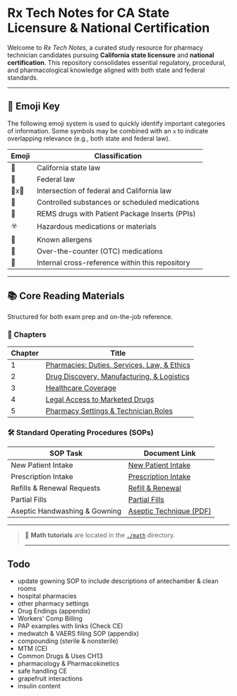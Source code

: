 # Rx Tech Notes for CA State Licensure & National Certification

Welcome to *Rx Tech Notes*, a curated study resource for pharmacy technician candidates pursuing **California state licensure** and **national certification**. This repository consolidates essential regulatory, procedural, and pharmacological knowledge aligned with both state and federal standards.

---

## 🔖 Emoji Key

The following emoji system is used to quickly identify important categories of information. Some symbols may be combined with an `x` to indicate overlapping relevance (e.g., both state and federal law).

| Emoji | Classification |
|-------|----------------|
| 🐻 | California state law |
| 🦅 | Federal law |
| 🦅x🐻 | Intersection of federal and California law |
| 🔐 | Controlled substances or scheduled medications |
| 📰 | REMS drugs with Patient Package Inserts (PPIs) |
| ☣️ | Hazardous medications or materials |
| 🤧 | Known allergens |
| 💸 | Over-the-counter (OTC) medications |
| 🔗 | Internal cross-reference within this repository |

---

## 📚 Core Reading Materials

Structured for both exam prep and on-the-job reference.

### 📖 Chapters

| Chapter | Title |
|---------|-------|
| 1 | [Pharmacies: Duties, Services, Law, & Ethics](./1_duties_services_law.md) |
| 2 | [Drug Discovery, Manufacturing, & Logistics](./2_discovery_manufacture_logistics.md) |
| 3 | [Healthcare Coverage](./3_healthcare_coverage.md) |
| 4 | [Legal Access to Marketed Drugs](./4_access_to_drugs.md) |
| 5 | [Pharmacy Settings & Technician Roles](./5_settings.md) |

### 🛠️ Standard Operating Procedures (SOPs)

| SOP Task | Document Link |
|----------|---------------|
| New Patient Intake | [New Patient Intake](./sop/new_patient_intake.md) |
| Prescription Intake | [Prescription Intake](./sop/prescription_intake.md)|
| Refills & Renewal Requests | [Refill & Renewal](./sop/refill_renewal_request.md)|
| Partial Fills | [Partial Fills](./sop/partial_fills.md) |
| Aseptic Handwashing & Gowning | [Aseptic Technique (PDF)](./sop/aseptic_gowning.pdf) |

---

> 📁 **Math tutorials** are located in the [`./math`](./math) directory.
>
> ---

## Todo

- update gowning SOP to include descriptions of antechamber & clean rooms
- hospital pharmacies
- other pharmacy settings
- Drug Endings (appendix)
- Workers' Comp Billing
- PAP examples with links (Check CE)
- medwatch & VAERS filing SOP (appendix)
- compounding (sterile & nonsterile)
- MTM (CE)
- Common Drugs & Uses CH13
- pharmacology & Pharmacokinetics
- safe handling CE
- grapefruit interactions
- insulin content
